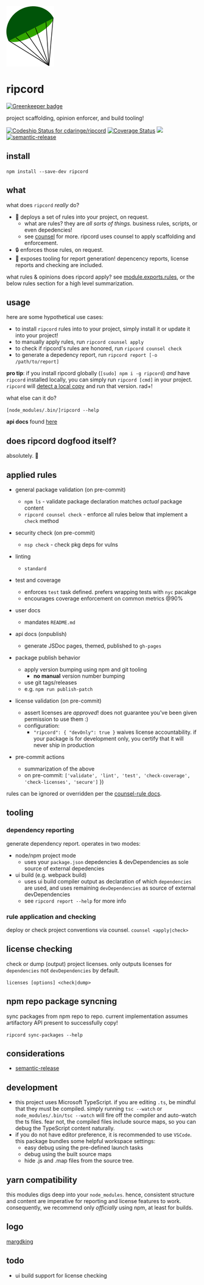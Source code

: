 <img src="https://raw.githubusercontent.com/cdaringe/ripcord/master/img/parachute.png" />

# ripcord

[![Greenkeeper badge](https://badges.greenkeeper.io/cdaringe/ripcord.svg)](https://greenkeeper.io/)

project scaffolding, opinion enforcer, and build tooling!

[ ![Codeship Status for cdaringe/ripcord](https://app.codeship.com/projects/8944d7f0-6e6a-0134-4108-3672b74a6b59/status?branch=master)](https://app.codeship.com/projects/177795) [![Coverage Status](https://coveralls.io/repos/github/cdaringe/ripcord/badge.svg?branch=master)](https://coveralls.io/github/cdaringe/ripcord?branch=master) ![](https://img.shields.io/badge/standardjs-%E2%9C%93-brightgreen.svg) [![semantic-release](https://img.shields.io/badge/%20%20%F0%9F%93%A6%F0%9F%9A%80-semantic--release-e10079.svg)](https://github.com/semantic-release/semantic-release)


## install

`npm install --save-dev ripcord`

## what

what does `ripcord` _really_ do?

- :rocket: deploys a set of rules into your project, on request.
  - what are rules? they are _all sorts of things._ business rules, scripts, or even depedencies!
  - see  [counsel](https://github.com/cdaringe/counsel) for more. ripcord uses counsel to apply scaffolding and enforcement.
- :lock: enforces those rules, on request.
- :memo: exposes tooling for report generation! depencency reports, license reports and checking are included.

what rules & opinions does ripcord apply? see [module.exports.rules](https://github.com/cdaringe/ripcord/blob/master/src/index.js), or the below rules section for a high level summarization.

## usage

here are some hypothetical use cases:

- to install `ripcord` rules into to your project, simply install it or update it into your project!
- to manually apply rules, run `ripcord counsel apply`
- to check if ripcord's rules are honored, run `ripcord counsel check`
- to generate a depedency report, run `ripcord report [-o /path/to/report]`

**pro tip**: if you install ripcord globally (`[sudo] npm i -g ripcord`) _and_ have `ripcord` installed locally, you can simply run `ripcord [cmd]` in your project.  `ripcord` will [detect a local copy](https://github.com/cdaringe/ripcord/blob/ebd59305bb27f92febe69f5760f21c2a1bbc21d5/bin/ripcord#L19) and run that version. rad+!

what else can it do?

`[node_modules/.bin/]ripcord --help`

**api docs** found [here](https://cdaringe.github.io/ripcord/)

## does ripcord dogfood itself?

absolutely. :tada:

## applied rules

- general package validation (on pre-commit)
  - `npm ls` - validate package declaration matches _actual_ package content
  - `ripcord counsel check` - enforce all rules below that implement a `check` method

- security check (on pre-commit)
  - `nsp check` - check pkg deps for vulns

- linting
  - `standard`

- test and coverage
  - enforces `test` task defined. prefers wrapping tests with `nyc` pacakge
  - encourages coverage enforcement on common metrics @90%

- user docs
  - mandates `README.md`

- api docs (onpublish)
  - generate JSDoc pages, themed, published to `gh-pages`

- package publish behavior
  - apply version bumping using npm and git tooling
    - **no manual** version number bumping
  - use git tags/releases
  - e.g. `npm run publish-patch`

- license validation (on pre-commit)
  - assert licenses are _approved_! does not guarantee you've been given permission to use them :)
  - configuration:
    - `"ripcord": { "devOnly": true }` waives license accountability. if your package is for development only, you certify that it will never ship in production

- pre-commit actions
  - summarization of the above
  - on pre-commit: `['validate', 'lint', 'test', 'check-coverage', 'check-licenses', 'secure']`
})

rules can be ignored or overridden per the [counsel-rule docs](https://github.com/cdaringe/counsel/tree/master/packages/counsel-rule).

## tooling

### dependency reporting

generate dependency report.  operates in two modes:

- node/npm project mode
  - uses your `package.json` depedencies & devDependencies as sole source of external depedencies
- ui build (e.g. webpack build)
  - uses ui build compiler output as declaration of which `dependencies` are used, and uses remaining `devDependencies` as source of external devDependencies
  - see `ripcord report --help` for more info

### rule application and checking

deploy or check  project conventions via counsel. `counsel <apply|check>`

## license checking

check or dump (output) project licenses. only outputs licenses for `dependencies` not `devDependencies` by default.

`licenses [options] <check|dump>`

## npm repo package syncning

sync packages from npm repo to repo. current implementation assumes artifactory API present to successfully copy!

`ripcord sync-packages --help`

## considerations

- [semantic-release](https://github.com/semantic-release/semantic-release)

## development

- this project uses Microsoft TypeScript.  if you are editing `.ts`, be mindful that they must be compiled.  simply running `tsc --watch` or `node_modules/.bin/tsc --watch` will fire off the compiler and auto-watch the ts files.  fear not, the compiled files include source maps, so you can debug the TypeScript content naturally.
- if you do not have editor preference, it is recommended to use `VSCode`.  this package bundles some helpful workspace settings:
  - easy debug using the pre-defined launch tasks
  - debug using the built source maps
  - hide .js and .map files from the source tree.

## yarn compatibility

this modules digs deep into your `node_modules`.  hence, consistent structure and content are imperative for reporting and license features to work.  consequently, we recommend only _officially_ using npm, at least for builds.

## logo

[margdking](https://github.com/margdking)

## todo
- ui build support for license checking
